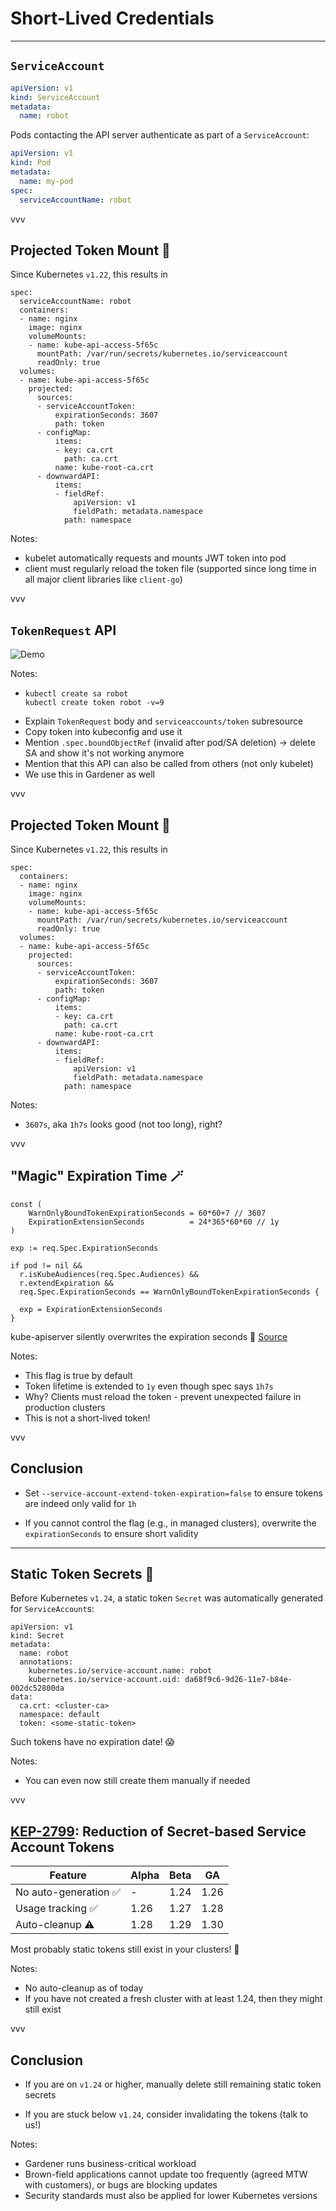 # Short-Lived Credentials

---

## `ServiceAccount`

```yaml
apiVersion: v1
kind: ServiceAccount
metadata:
  name: robot
```

Pods contacting the API server authenticate as part of a `ServiceAccount`:

```yaml
apiVersion: v1
kind: Pod
metadata:
  name: my-pod
spec:
  serviceAccountName: robot
```

vvv

## Projected Token Mount 🔮

Since Kubernetes `v1.22`, this results in

```yaml[|10-27|6-9]
spec:
  serviceAccountName: robot
  containers:
  - name: nginx
    image: nginx
    volumeMounts:
    - name: kube-api-access-5f65c
      mountPath: /var/run/secrets/kubernetes.io/serviceaccount
      readOnly: true
  volumes:
  - name: kube-api-access-5f65c
    projected:
      sources:
      - serviceAccountToken:
          expirationSeconds: 3607
          path: token
      - configMap:
          items:
          - key: ca.crt
            path: ca.crt
          name: kube-root-ca.crt
      - downwardAPI:
          items:
          - fieldRef:
              apiVersion: v1
              fieldPath: metadata.namespace
            path: namespace
```

Notes:

- kubelet automatically requests and mounts JWT token into pod
- client must regularly reload the token file (supported since long time in all major client libraries like `client-go`)

vvv

## `TokenRequest` API

![Demo](../assets/demo-time.gif)
<!-- .element: style="r-stretch" -->

Notes:

- ```shell
  kubectl create sa robot
  kubectl create token robot -v=9
  ```
- Explain `TokenRequest` body and `serviceaccounts/token` subresource
- Copy token into kubeconfig and use it
- Mention `.spec.boundObjectRef` (invalid after pod/SA deletion) -> delete SA and show it's not working anymore
- Mention that this API can also be called from others (not only kubelet)
- We use this in Gardener as well

vvv

## Projected Token Mount 🔮

Since Kubernetes `v1.22`, this results in

```yaml[|14]
spec:
  containers:
  - name: nginx
    image: nginx
    volumeMounts:
    - name: kube-api-access-5f65c
      mountPath: /var/run/secrets/kubernetes.io/serviceaccount
      readOnly: true
  volumes:
  - name: kube-api-access-5f65c
    projected:
      sources:
      - serviceAccountToken:
          expirationSeconds: 3607
          path: token
      - configMap:
          items:
          - key: ca.crt
            path: ca.crt
          name: kube-root-ca.crt
      - downwardAPI:
          items:
          - fieldRef:
              apiVersion: v1
              fieldPath: metadata.namespace
            path: namespace
```

Notes:

- `3607s`, aka `1h7s` looks good (not too long), right?

vvv

## "Magic" Expiration Time 🪄

```go[|8-11|10-11,2|3,13]
const (
	WarnOnlyBoundTokenExpirationSeconds = 60*60+7 // 3607
	ExpirationExtensionSeconds          = 24*365*60*60 // 1y
)

exp := req.Spec.ExpirationSeconds

if pod != nil &&
  r.isKubeAudiences(req.Spec.Audiences) &&
  r.extendExpiration &&
  req.Spec.ExpirationSeconds == WarnOnlyBoundTokenExpirationSeconds {

  exp = ExpirationExtensionSeconds
}
```

kube-apiserver silently overwrites the expiration seconds 👻 [Source](https://github.com/kubernetes/kubernetes/blob/475f9010f5faa7bdd439944a6f5f1ec206297602/pkg/registry/core/serviceaccount/storage/token.go#L177-L180)

Notes:

- This flag is true by default
- Token lifetime is extended to `1y` even though spec says `1h7s`
- Why? Clients must reload the token - prevent unexpected failure in production clusters
- This is not a short-lived token!

vvv

## Conclusion

- Set `--service-account-extend-token-expiration=false` to ensure tokens are indeed only valid for `1h`

- If you cannot control the flag (e.g., in managed clusters), overwrite the `expirationSeconds` to ensure short validity

---

## Static Token Secrets 📜

Before Kubernetes `v1.24`, a static token `Secret` was automatically generated for `ServiceAccount`s:

```yaml[|11]
apiVersion: v1
kind: Secret
metadata:
  name: robot
  annotations:
    kubernetes.io/service-account.name: robot
    kubernetes.io/service-account.uid: da68f9c6-9d26-11e7-b84e-002dc52800da
data:
  ca.crt: <cluster-ca>
  namespace: default
  token: <some-static-token>
```

Such tokens have no expiration date! 😱

Notes:

- You can even now still create them manually if needed

vvv

## [KEP-2799](https://github.com/kubernetes/enhancements/tree/master/keps/sig-auth/2799-reduction-of-secret-based-service-account-token): Reduction of Secret-based Service Account Tokens

| Feature | Alpha | Beta | GA |
| -------- | ---- | ---- | -- |
| No auto-generation ✅ | - | 1.24 | 1.26 |
| Usage tracking ✅ | 1.26 | 1.27 | 1.28 |
| Auto-cleanup ⚠️ | 1.28 | 1.29 | 1.30 |

Most probably static tokens still exist in your clusters! 👹

Notes:

- No auto-cleanup as of today
- If you have not created a fresh cluster with at least 1.24, then they might still exist

vvv

## Conclusion

- If you are on `v1.24` or higher, manually delete still remaining static token secrets

- If you are stuck below `v1.24`, consider invalidating the tokens (talk to us!)

Notes:

- Gardener runs business-critical workload
- Brown-field applications cannot update too frequently (agreed MTW with customers), or bugs are blocking updates
- Security standards must also be applied for lower Kubernetes versions

